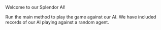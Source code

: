 Welcome to our Splendor AI!

Run the main method to play the game against our AI. We have included records of our AI playing against a random agent.
